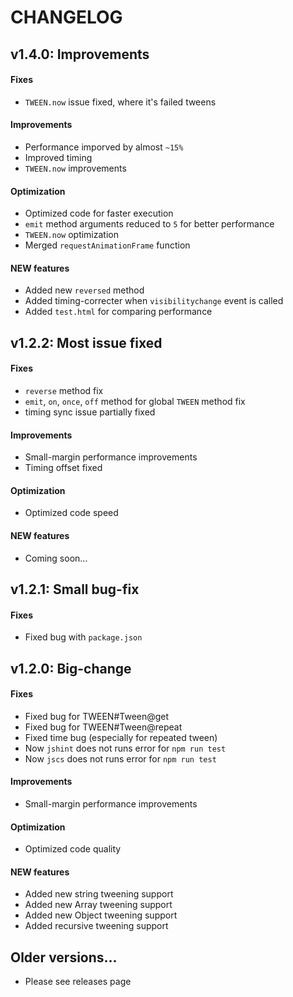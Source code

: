 # CHANGELOG

## v1.4.0: Improvements

#### Fixes
- `TWEEN.now` issue fixed, where it's failed tweens

#### Improvements
- Performance imporved by almost `~15%`
- Improved timing
- `TWEEN.now` improvements

#### Optimization
- Optimized code for faster execution
- `emit` method arguments reduced to `5` for better performance
- `TWEEN.now` optimization
- Merged `requestAnimationFrame` function

#### NEW features
- Added new `reversed` method
- Added timing-correcter when `visibilitychange` event is called
- Added `test.html` for comparing performance


## v1.2.2: Most issue fixed

#### Fixes
- `reverse` method fix
- `emit`, `on`, `once`, `off` method for global `TWEEN` method fix
- timing sync issue partially fixed

#### Improvements
- Small-margin performance improvements
- Timing offset fixed

#### Optimization
- Optimized code speed

#### NEW features
- Coming soon...


## v1.2.1: Small bug-fix

#### Fixes
- Fixed bug with `package.json`

## v1.2.0: Big-change

#### Fixes
- Fixed bug for TWEEN#Tween@get
- Fixed bug for TWEEN#Tween@repeat
- Fixed time bug (especially for repeated tween)
- Now `jshint` does not runs error for `npm run test`
- Now `jscs` does not runs error for `npm run test`

#### Improvements
- Small-margin performance improvements

#### Optimization
- Optimized code quality

#### NEW features
- Added new string tweening support
- Added new Array tweening support
- Added new Object tweening support
- Added recursive tweening support

## Older versions...
- Please see releases page